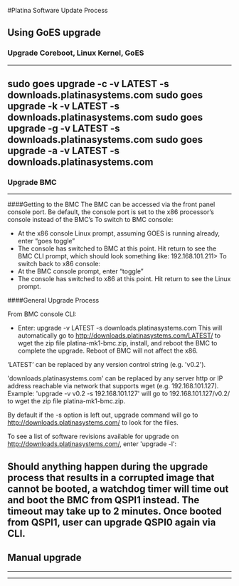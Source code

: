 #Platina Software Update Process

## Using GoES upgrade

### Upgrade Coreboot, Linux Kernel, GoES
---
sudo goes upgrade -c -v LATEST -s downloads.platinasystems.com
sudo goes upgrade -k -v LATEST -s downloads.platinasystems.com
sudo goes upgrade -g -v LATEST -s downloads.platinasystems.com
sudo goes upgrade -a -v LATEST -s downloads.platinasystems.com
---
### Upgrade BMC
---
####Getting to the BMC
The BMC can be accessed via the front panel console port. Be default, the console port is set to the
x86 processor’s console instead of the BMC’s
To switch to BMC console:
- At the x86 console Linux prompt, assuming GOES is running already, enter “goes toggle”
- The console has switched to BMC at this point. Hit return to see the BMC CLI prompt, which
should look something like:
192.168.101.211>
To switch back to x86 console:
- At the BMC console prompt, enter “toggle”
- The console has switched to x86 at this point. Hit return to see the Linux prompt.

####General Upgrade Process

From BMC console CLI:
- Enter:
upgrade -v LATEST -s downloads.platinasystems.com
This will automatically go to http://downloads.platinasystems.com/LATEST/ to wget the zip file
platina-mk1-bmc.zip, install, and reboot the BMC to complete the upgrade. Reboot of BMC will not
affect the x86.

‘LATEST’ can be replaced by any version control string (e.g. 'v0.2').

'downloads.platinasystems.com' can be replaced by any server http or IP address reachable via
network that supports wget (e.g. 192.168.101.127).
Example: 'upgrade -v v0.2 -s 192.168.101.127' will go to 192.168.101.127/v0.2/ to wget the zip file
platina-mk1-bmc.zip.

By default if the -s option is left out, upgrade command will go to
http://downloads.platinasystems.com/ to look for the files.

To see a list of software revisions available for upgrade on http://downloads.platinasystems.com/,
enter 'upgrade -l':

Should anything happen during the upgrade process that results in a corrupted image that cannot be
booted, a watchdog timer will time out and boot the BMC from QSPI1 instead. The timeout may
take up to 2 minutes. Once booted from QSPI1, user can upgrade QSPI0 again via CLI.
---

## Manual upgrade
---
---
